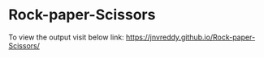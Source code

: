 # Rock-paper-Scissors

To view the output visit below link:
 https://jnvreddy.github.io/Rock-paper-Scissors/
